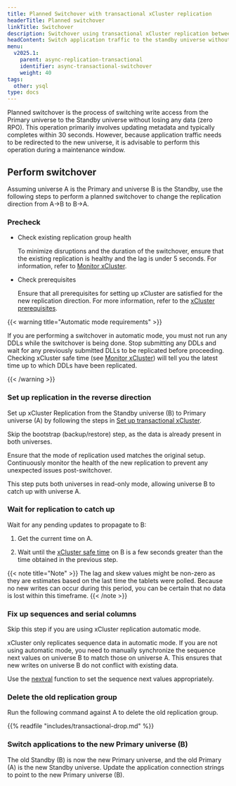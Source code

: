 ```yaml
---
title: Planned Switchover with transactional xCluster replication
headerTitle: Planned switchover
linkTitle: Switchover
description: Switchover using transactional xCluster replication between universes
headContent: Switch application traffic to the standby universe without data loss
menu:
  v2025.1:
    parent: async-replication-transactional
    identifier: async-transactional-switchover
    weight: 40
tags:
  other: ysql
type: docs
---
```


Planned switchover is the process of switching write access from the Primary universe to the Standby universe without losing any data (zero RPO). This operation primarily involves updating metadata and typically completes within 30 seconds. However, because application traffic needs to be redirected to the new universe, it is advisable to perform this operation during a maintenance window.

## Perform switchover

Assuming universe A is the Primary and universe B is the Standby, use the following steps to perform a planned switchover to change the replication direction from A->B to B->A.

### Precheck

- Check existing replication group health

  To minimize disruptions and the duration of the switchover, ensure that the existing replication is healthy and the lag is under 5 seconds. For information, refer to [Monitor xCluster](../../../../launch-and-manage/monitor-and-alert/xcluster-monitor/).

- Check prerequisites

  Ensure that all prerequisites for setting up xCluster are satisfied for the new replication direction. For more information, refer to the [xCluster prerequisites](../#prerequisites).

{{< warning title="Automatic mode requirements" >}}

If you are performing a switchover in automatic mode, you must not run any DDLs while the switchover is being done.  Stop submitting any DDLs and wait for any previously submitted DLLs to be replicated before proceeding.  Checking xCluster safe time (see [Monitor xCluster](../../../../launch-and-manage/monitor-and-alert/xcluster-monitor/)) will tell you the latest time up to which DDLs have been replicated.

{{< /warning >}}

### Set up replication in the reverse direction

Set up xCluster Replication from the Standby universe (B) to Primary universe (A) by following the steps in [Set up transactional xCluster](../../async-replication/async-transactional-setup-automatic/).

Skip the bootstrap (backup/restore) step, as the data is already present in both universes.

Ensure that the mode of replication used matches the original setup. Continuously monitor the health of the new replication to prevent any unexpected issues post-switchover.

This step puts both universes in read-only mode, allowing universe B to catch up with universe A.

### Wait for replication to catch up

Wait for any pending updates to propagate to B:

1. Get the current time on A.

1. Wait until the [xCluster safe time](../../../../launch-and-manage/monitor-and-alert/xcluster-monitor/#xcluster-safe-time) on B is a few seconds greater than the time obtained in the previous step.

{{< note title="Note" >}}
The lag and skew values might be non-zero as they are estimates based on the last time the tablets were polled. Because no new writes can occur during this period, you can be certain that no data is lost within this timeframe.
{{< /note >}}

### Fix up sequences and serial columns

Skip this step if you are using xCluster replication automatic mode.

xCluster only replicates sequence data in automatic mode.  If you are not using automatic mode, you need to manually synchronize the sequence next values on universe B to match those on universe A. This ensures that new writes on universe B do not conflict with existing data.

Use the [nextval](../../../../api/ysql/exprs/sequence_functions/func_nextval/) function to set the sequence next values appropriately.

### Delete the old replication group

Run the following command against A to delete the old replication group.

{{% readfile "includes/transactional-drop.md" %}}

### Switch applications to the new Primary universe (B)

The old Standby (B) is now the new Primary universe, and the old Primary (A) is the new Standby universe. Update the application connection strings to point to the new Primary universe (B).
